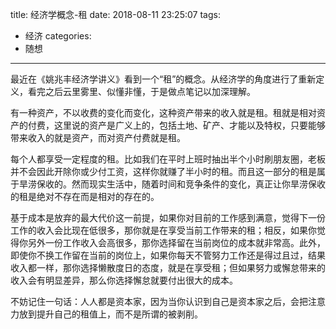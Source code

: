 title: 经济学概念-租
date: 2018-08-11 23:25:07
tags:
- 经济
categories:
- 随想

---

最近在《姚兆丰经济学讲义》看到一个“租”的概念。从经济学的角度进行了重新定义，看完之后云里雾里、似懂非懂，于是做点笔记以加深理解。

有一种资产，不以收费的变化而变化，这种资产带来的收入就是租。租就是相对资产的付费，这里说的资产是广义上的，包括土地、矿产、才能以及特权，只要能够带来收入的就是资产，而对资产付费就是租。

<!-- more -->

每个人都享受一定程度的租。比如我们在平时上班时抽出半个小时刷朋友圈，老板并不会因此开除你或少付工资，这样你就赚了半小时的租。而且这一部分的租是属于旱涝保收的。然而现实生活中，随着时间和竞争条件的变化，真正让你旱涝保收的租是绝对不存在而是相对的存在的。

基于成本是放弃的最大代价这一前提，如果你对目前的工作感到满意，觉得下一份工作的收入会比现在低很多，那你就是在享受当前工作带来的租；相反，如果你觉得你另外一份工作收入会高很多，那你选择留在当前岗位的成本就非常高。此外，即使你不换工作留在当前的岗位上，如果你每天不管努力工作还是得过且过，结果收入都一样，那你选择懒散度日的态度，就是在享受租；但如果努力或懈怠带来的收入会有明显差异，那么你选择懈怠就要付出很大的成本。

不妨记住一句话：人人都是资本家，因为当你认识到自己是资本家之后，会把注意力放到提升自己的租值上，而不是所谓的被剥削。

